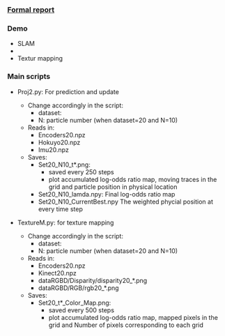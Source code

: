 ### [Formal report](./SLAM_KL.pdf)

### Demo
* SLAM
* 
* Textur mapping




### Main scripts
* Proj2.py: For prediction and update
	* Change accordingly in the script: 
		* dataset: 
		* N: particle number (when dataset=20 and N=10)
	* Reads in: 
		* Encoders20.npz
		* Hokuyo20.npz
		* Imu20.npz
	* Saves: 
		* Set20_N10_t*.png:
			* saved every 250 steps
			* plot accumulated log-odds ratio map, moving traces in the grid and particle position in physical location
		* Set20_N10_lamda.npy:
			Final log-odds ratio map
		* Set20_N10_CurrentBest.npy
			The weighted phycial position at every time step

* TextureM.py: for texture mapping
	* Change accordingly in the script: 
		* dataset: 
		* N: particle number (when dataset=20 and N=10)
	* Reads in: 
		* Encoders20.npz
		* Kinect20.npz
		* dataRGBD/Disparity/disparity20_*.png
		* dataRGBD/RGB/rgb20_*.png
	* Saves:
		* Set20_t*_Color_Map.png:
			* saved every 500 steps
			* plot accumulated log-odds ratio map, mapped pixels in the grid and Number of pixels corresponding to each grid
